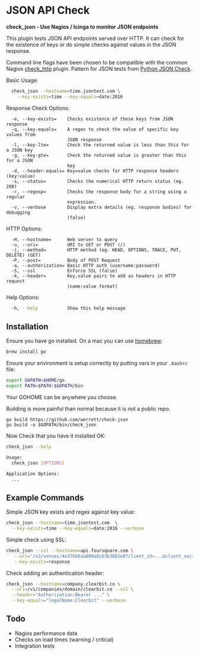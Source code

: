 # JSON API Check

**check_json - Use Nagios / Icinga to monitor JSON endpoints**

This plugin tests JSON API endpoints served over HTTP. It can check for the
existence of keys or do simple checks against values in the JSON response.

Command line flags have been chosen to be compatible with the common Nagios
[check_http](https://www.monitoring-plugins.org/doc/man/check_http.html) plugin.
Pattern for JSON tests from [Python JSON
Check](https://github.com/drewkerrigan/nagios-http-json).

Basic Usage:
```bash
  check_json --hostname=time.jsontest.com \
    --key-exists=time --key-equals=date:2016
```

Response Check Options:
```
  -e, --key-exists=    Checks existence of these keys from JSON response
  -q, --key-equals=    A regex to check the value of specific key values from
                       JSON response
  -l, --key-lte=       Check the returned value is less than this for a JSON key
  -g, --key-gte=       Check the returned value is greater than this for a JSON
                       key
  -d, --header-equals= Key=value checks for HTTP response headers (key:value)
  -s, --status=        Checks the numerical HTTP return status (eg. 200)
  -r, --regexp=        Checks the response body for a string using a regular
                       expression.
  -v, --verbose        Display extra details (eg. response bodies) for debugging
                       (false)
```

HTTP Options:
```
  -H, --hostname=      Web server to query
  -u, --uri=           URI to GET or POST (/)
  -j, --method=        HTTP method (eg. HEAD, OPTIONS, TRACE, PUT, DELETE) (GET)
  -P, --post=          Body of POST Request
  -a, --authorization= Basic HTTP auth (username:password)
  -S, --ssl            Enforce SSL (false)
  -k, --header=        Key,value pairs to add as headers in HTTP request
                       (name:value format)
```

Help Options:
```bash
  -h, --help           Show this help message
```

## Installation

Ensure you have go installed. On a mac you can use [homebrew](http://brew.sh):
```bash
brew install go
```

Ensure your environment is setup correctly by putting vars in your `.bashrc`
file:

```bash
export GOPATH=$HOME/go
export PATH=$PATH:$GOPATH/bin
```
Your GOHOME can be anywhere you choose.

Building is more painful than normal because it is not a public repo.

```
go build https://github.com/werrett/check-json
go build -o $GOPATH/bin/check_json
```

Now Check that you have it installed OK:

```bash
check_json --help

Usage:
  check_json [OPTIONS]

Application Options:
  ...
```
## Example Commands

Simple JSON key exists and regex against key value:

```bash
check_json --hostname=time.jsontest.com  \
  --key-exists=time --key-equals=date:2016 --verbose
```

Simple check using SSL:

```bash
check_json --ssl --hostname=api.foursquare.com \
   --uri='/v2/venues/4e37bb6aa809a0c63b3882e8?client_id=...&client_secret=...&v=20150313' \
   --key-exists=response
```

Check adding an authentication header:

```bash
check_json --hostname=company.clearbit.co \
  --uri=/v1/companies/domain/clearbit.co --ssl \
  --header="Authorization:Bearer ..." \
  --key-equals="legalName:Clearbit" --verbose
```


## Todo

 - Nagios performance data
 - Checks on load times (warning / critical)
 - Integration tests
